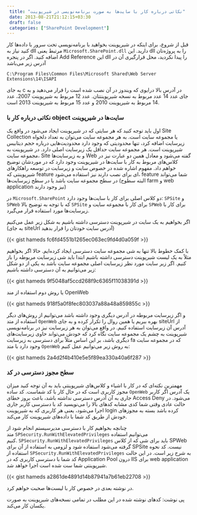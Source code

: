 ```yaml
---
 title: "نکاتی درباره کار با سایت‌ها به صورت برنامه‌نویسی در شیرپوینت" 
 date: 2013-08-21T21:12:15+03:30
 draft: false 
 categories: ["SharePoint Development"]
---
```




قبل از شروع، برای اینکه در شیرپوینت بخواهید با برنامه‌نویسی تحت سرور با داده‌ها کار کنید نیاز به dll مرتبط یعنی `Microsoft.SharePoint.dll` دارید. این dll را به پروژه‌تان اضافه کنید. اگر در پنجره Add Reference این dll را پیدا نکردید، محل قرارگیری آن در آدرس زیر می‌باشد



`C:\Program Files\Common Files\Microsoft Shared\Web Server Extensions\14\ISAPI`



به جای c در آدرس بالا درایوی که ویندوز در آن نصب شده است را قرار می‌دهید و به جای عدد 14 عدد مربوط به نسخه شیرپوینتتان. عدد 12 مربوط به شیرپوینت 2007،‌ عدد 14 مربوط به شیرپوینت 2010 و عدد 15 مربوط به شیرپوینت 2013 است.



### نکاتی درباره کار با object سایت‌ها در شیرپوینت



اول باید توجه کنید که هر سایتی که در شیرپوینت ایجاد می‌شود در واقع یک Site Collection‌ یا مجموعه سایت است. به هر مجموعه سایت می‌توان به تعداد دلخواه زیرسایت اضافه کرد، تنها محدودیتی که وجود دارد محدودیت‌هایی درباره حجم دیتابیس شیرپوینت است. هر مجموعه سایت حداقل یک زیرسایت اصلی دارد. در شیرپوینت به مجموعه سایت، Site‌ و به زیرسایت‌ها Web گفته می‌شود و معادل همین دو عبارت نیز در کلاس‌های مربوط به کار با سایت‌ها در شیرپوینت وجود دارد که در موردشان توضیح خواهم داد. مفهوم اشاره شده در خصوص سایت و زیرسایت در توسعه راهکارهای شیرپوینتی که feature ای برای نصب دارند نیز استفاده می‌شود، feature شما می‌تواند در سطح مجموعه سایت باشد یا در سطح زیرسایت‌ها (البته سطوح farm و web application نیز وجود دارند)



در `Microsoft.SharePoint` دو کلاس اصلی برای کار با سایت‌ها وجود دارد: `SPSite‌` و `SPWeb` که با توجه به توضیح بالا `SPSite` برای کار با مجموعه سایت و `SPWeb` برای کار با زیرسایت‌ها مورد استفاده قرار می‌گیرد.



اگر بخواهیم به یک سایت در شیرپوینت دسترسی داشته باشیم به شکل زیر عمل می‌کنیم (به جای siteUrl آدرس سایت خودتان را قرار بدهید)


{{< gist hameds fc6fd4551b1265ec063ec9fd4d0a059f >}}



با کمک خطوط بالا تنها به شی مجموعه سایت دسترسی ایجاد کرده‌ایم. حالا اگر بخواهیم مثلاً به یک لیست شیرپوینت دسترسی داشته باشیم ابتدا باید شی زیرسایت مربوطه را باز کنیم. اگر زیر سایت مورد نظر زیرسایت اصلی مجموعه سایت باشد به یکی از دو شکل زیر می‌توانیم به آن دسترسی داشته باشیم:


{{< gist hameds 9f5048af5ccd268f9c6365f11038391d >}}


یا روش دوم استفاده از مند OpenWeb


{{< gist hameds 918f5a0f8fec803037a88a48a859855c >}}



و اگر زیرسایت مربوطه در آدرس دیگری وجود داشته باشد می‌توانیم از روش‌های دیگر استفاده از متد `OpenWeb` بهره ببریم یا همین روال را تکرار کرده و به جای siteUrl از آدرس آن زیرسایت استفاده کنیم. در واقع می‌توان به هر زیرسایت نیز در برنامه‌نویسی شیرپوینت به چشم یک مجموعه سایت نگاه کرد که خودش می‌تواند حاوی زیرسایت‌های دیگری باشد، بر این اساس مثلاً برای دسترسی به زیرسایت fa که در مجموعه سایت وجود دارد با متد `OpenWeb` به روش زیر می‌توانیم عمل کنیم:



{{< gist hameds 2a4d2f4b410e5e5f89ea330a40a6f287 >}}




### سطح مجوز دسترسی در کد



مهمترین نکته‌ای که در کار با اشیاء و کلاس‌های شیرپوینتی باید به آن توجه کنید میزان مجوز کاربری است که در حال کار با کد شماست. کد ساده `OpenWeb` یک آدرس اگر کاربر جاری به آن آدرس دسترسی نداشته باشد، باعث بروز خطای Access Deny می‌شود. در حالت عادی وقتی شما کدی مشابه کدهای بالا را می‌نویسید کد با دسترسی کاربر جاری اجرا می‌شود، یعنی هر کاربری که به شیرپوینت login کرده باشد بسته به مجوزهای خودش از طریق کد شما با داده‌های شیرپوینت کار می‌کند.



چنانچه بخواهیم کار با دسترسی مدیرسیستم انجام شود از متد `SPSecurity.RunWithElevatedPrivileges` می‌توانیم استفاده کنیم. `SPSecurity.RunWithElevatedPrivileges` باید برای شی‌ که از کلاس SPWeb گرفته می‌شود استفاده شود و لزومی به استفاده از آن برای SPSite نیست. کد نحوه استفاده از `SPSecurity.RunWithElevatedPrivileges` به شرح زیر است. در این حالت کد شما با دسترسی کاربری که در Application Pool درون IIS برای web application شیرپوینتی شما ست شده است اجرا خواهد شد.




{{< gist hameds a2861de4891d14b87941a7b61eb22708 >}}







در نوشته بعدی در خصوص کار با لیست‌ها صحبت خواهم کرد.



پی نوشت: کدهای نوشته شده در این مطلب در تمامی نسخه‌های شیرپوینت به صورت یکسان کار می‌کند.

